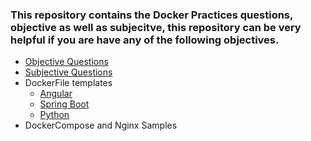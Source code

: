 ### This repository contains the Docker Practices questions, objective as well as subjecitve, this repository can be very helpful if you are have any of the following objectives.

- [Objective Questions](https://github.com/ankurparashar/docker-questions/blob/main/questions/objectives.md)
- [Subjective Questions](https://github.com/ankurparashar/docker-questions/blob/main/questions/subjective.md)
- DockerFile templates 
    - [Angular](https://github.com/ankurparashar/docker-questions/blob/main/DockerFile/Angular.md)
    - [Spring Boot](https://github.com/ankurparashar/docker-questions/blob/main/DockerFile/SpringBoot.md)
    - [Python](https://github.com/ankurparashar/docker-questions/blob/main/DockerFile/Python.md)
- DockerCompose and Nginx Samples
